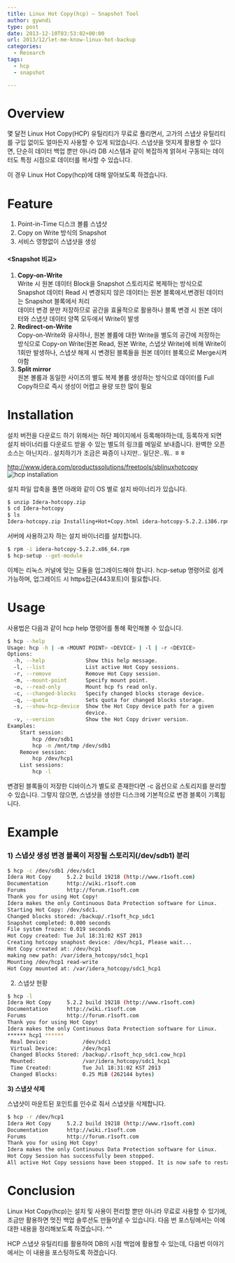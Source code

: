 ```yaml
---
title: Linux Hot Copy(hcp) – Snapshot Tool
author: gywndi
type: post
date: 2013-12-10T03:53:02+00:00
url: 2013/12/let-me-know-linux-hot-backup
categories:
  - Research
tags:
  - hcp
  - snapshot

---
```

# Overview

몇 달전 Linux Hot Copy(HCP) 유틸리티가 무료로 풀리면서, 고가의 스냅샷 유틸리티를 구입 없이도 얼마든지 사용할 수 있게 되었습니다. 스냅샷을 멋지게 활용할 수 있다면, 단순히 데이터 백업 뿐만 아니라 DB 시스템과 같이 복잡하게 얽혀서 구동되는 데이터도 특정 시점으로 데이터를 복사할 수 있습니다.

이 경우 Linux Hot Copy(hcp)에 대해 알아보도록 하겠습니다.

# Feature

  1. Point-in-Time 디스크 볼륨 스냅샷
  2. Copy on Write 방식의 Snapshot
  3. 서비스 영향없이 스냅샷을 생성

#### <Snapshot 비교>

  1. **Copy-on-Write**  
    Write 시 원본 데이터 Block을 Snapshot 스토리지로 복제하는 방식으로 Snapshot 데이터 Read 시 변경되지 않은 데이터는 원본 블록에서,변경된 데이터는 Snapshot 블록에서 처리  
    데이터 변경 분만 저장하므로 공간을 효율적으로 활용하나 블록 변경 시 원본 데이터와 스냅샷 데이터 양쪽 모두에서 Write이 발생
  2. **Redirect-on-Write**  
    Copy-on-Write와 유사하나, 원본 볼륨에 대한 Write을 별도의 공간에 저장하는 방식으로 Copy-on Write(원본 Read, 원본 Write, 스냅샷 Write)에 비해 Write이 1회만 발생하나, 스냅샷 해제 시 변경된 블록들을 원본 데이터 블록으로 Merge시켜야함
  3. **Split mirror**  
    원본 볼륨과 동일한 사이즈의 별도 복제 볼륨 생성하는 방식으로 데이터를 Full Copy하므로 즉시 생성이 어렵고 용량 또한 많이 필요

# Installation

설치 버전을 다운로드 하기 위해서는 하단 페이지에서 등록해야하는데, 등록하게 되면 설치 바이너리를 다운로드 받을 수 있는 별도의 링크를 메일로 보내줍니다. 완벽한 오픈소스는 아닌지라.. 설치하기가 조금은 짜증이 나지만.. 일단은..뭐.. ㅎㅎ

http://www.idera.com/productssolutions/freetools/sblinuxhotcopy
![hcp installation](/img/2013/12/hcp-installation.png)

설치 파일 압축을 풀면 아래와 같이 OS 별로 설치 바이너리가 있습니다.

```bash
$ unzip Idera-hotcopy.zip
$ cd Idera-hotcopy
$ ls
Idera-hotcopy.zip Installing+Hot+Copy.html idera-hotcopy-5.2.2.i386.rpm idera-hotcopy-5.2.2.x86_64.rpm idera-hotcopy-amd64-5.2.2.deb idera-hotcopy-i386-5.2.2.deb idera-hotcopy-i386-5.2.2.tar.gz idera-hotcopy-x86_64-5.2.2.tar.gz
```

서버에 사용하고자 하는 설치 바이너리를 설치합니다.

```bash
$ rpm -i idera-hotcopy-5.2.2.x86_64.rpm
$ hcp-setup --get-module
```

이제는 리눅스 커널에 맞는 모듈을 업그레이드해야 합니다. hcp-setup 명령어로 쉽게 가능하며, 업그레이드 시 https접근(443포트)이 필요합니다.

# Usage

사용법은 다음과 같이 hcp help 명령어를 통해 확인해볼 수 있습니다.

```bash
$ hcp --help
Usage: hcp -h | -m <MOUNT POINT> <DEVICE> | -l | -r <DEVICE>
Options:
  -h, --help             Show this help message.
  -l, --list             List active Hot Copy sessions.
  -r, --remove           Remove Hot Copy session.
  -m, --mount-point      Specify mount point.
  -o, --read-only        Mount hcp fs read only.
  -c, --changed-blocks   Specify changed blocks storage device.
  -q, --quota            Sets quota for changed blocks storage.
  -s, --show-hcp-device  Show the Hot Copy device path for a given
                         device.
  -v, --version          Show the Hot Copy driver version.
Examples:
    Start session:
        hcp /dev/sdb1
        hcp -m /mnt/tmp /dev/sdb1
    Remove session:
        hcp /dev/hcp1
    List sessions:
        hcp -l
```

변경된 블록들이 저장한 디바이스가 별도로 존재한다면 -c 옵션으로 스토리지를 분리할 수 있습니다. 그렇지 않으면, 스냅샷을 생성한 디스크에 기본적으로 변경 블록이 기록됩니다.

# **Example**

### **1) 스냅샷 생성  변경 블록이 저장될 스토리지(/dev/sdb1) 분리**

```bash
$ hcp -c /dev/sdb1 /dev/sdc1
Idera Hot Copy     5.2.2 build 19218 (http://www.r1soft.com)
Documentation      http://wiki.r1soft.com
Forums             http://forum.r1soft.com
Thank you for using Hot Copy!
Idera makes the only Continuous Data Protection software for Linux.
Starting Hot Copy: /dev/sdc1.
Changed blocks stored: /backup/.r1soft_hcp_sdc1
Snapshot completed: 0.000 seconds
File system frozen: 0.019 seconds
Hot Copy created: Tue Jul 18:31:02 KST 2013
Creating hotcopy snaphost device: /dev/hcp1, Please wait...
Hot Copy created at: /dev/hcp1
making new path: /var/idera_hotcopy/sdc1_hcp1
Mounting /dev/hcp1 read-write
Hot Copy mounted at: /var/idera_hotcopy/sdc1_hcp1
```

2) 스냅샷 현황

```bash
$ hcp -l
Idera Hot Copy     5.2.2 build 19218 (http://www.r1soft.com)
Documentation      http://wiki.r1soft.com
Forums             http://forum.r1soft.com
Thank you for using Hot Copy!
Idera makes the only Continuous Data Protection software for Linux.
****** hcp1 ******
 Real Device:           /dev/sdc1
 Virtual Device:        /dev/hcp1
 Changed Blocks Stored: /backup/.r1soft_hcp_sdc1.cow_hcp1
 Mounted:               /var/idera_hotcopy/sdc1_hcp1
 Time Created:          Tue Jul 18:31:02 KST 2013
 Changed Blocks:        0.25 MiB (262144 bytes)
```

**3) 스냅샷 삭제**

스냅샷이 마운트된 포인트를 인수로 줘서 스냅샷을 삭제합니다.

```bash
$ hcp -r /dev/hcp1
Idera Hot Copy     5.2.2 build 19218 (http://www.r1soft.com)
Documentation      http://wiki.r1soft.com
Forums             http://forum.r1soft.com
Thank you for using Hot Copy!
Idera makes the only Continuous Data Protection software for Linux.
Hot Copy Session has successfully been stopped.
All active Hot Copy sessions have been stopped. It is now safe to restart the Idera Backup Agent.
```

# Conclusion

Linux Hot Copy(hcp)는 설치 및 사용이 편리할 뿐만 아니라 무료로 사용할 수 있기에, 조금만 활용하면 멋진 백업 솔루션도 만들어낼 수 있습니다. 다음 번 포스팅에서는 이에 대한 내용을 정리해보도록 하겠습니다. ^^

HCP 스냅샷 유틸리티를 활용하여 DB의 시점 백업에 활용할 수 있는데, 다음번 이야기에서는 이 내용을 포스팅하도록 하겠습니다.